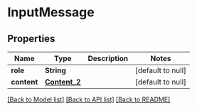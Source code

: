# InputMessage
## Properties

| Name | Type | Description | Notes |
|------------ | ------------- | ------------- | -------------|
| **role** | **String** |  | [default to null] |
| **content** | [**Content_2**](Content_2.md) |  | [default to null] |

[[Back to Model list]](../README.md#documentation-for-models) [[Back to API list]](../README.md#documentation-for-api-endpoints) [[Back to README]](../README.md)


